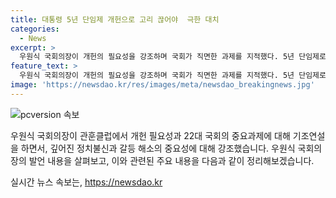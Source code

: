 ```yaml
---
title: 대통령 5년 단임제 개헌으로 고리 끊어야  극한 대치
categories:
  - News
excerpt: >
  우원식 국회의장이 개헌의 필요성을 강조하며 국회가 직면한 과제를 지적했다. 5년 단임제로 인한 갈등 해소, 정치불신 문제 등을 지적하며 국회의 현장 중심 정치와 사회적 대화 활성화를 제안했다. 22대 국회의 과제는 국민의 실망과 낙담을 해소하고 정치불신을 해결하는 것으로 초점을 맞추고 있다. 또한 균형과 대화를 통해 국회의 역할을 재고하고 향후 운영에 대한 키워드로 현장, 대화, 균형, 태도를 제시했다.
feature_text: >
  우원식 국회의장이 개헌의 필요성을 강조하며 국회가 직면한 과제를 지적했다. 5년 단임제로 인한 갈등 해소, 정치불신 문제 등을 지적하며 국회의 현장 중심 정치와 사회적 대화 활성화를 제안했다. 22대 국회의 과제는 국민의 실망과 낙담을 해소하고 정치불신을 해결하는 것으로 초점을 맞추고 있다. 또한 균형과 대화를 통해 국회의 역할을 재고하고 향후 운영에 대한 키워드로 현장, 대화, 균형, 태도를 제시했다.
image: 'https://newsdao.kr/res/images/meta/newsdao_breakingnews.jpg'
---
```


<p><img src="https://newsdao.kr/res/images/meta/newsdao_breakingnews.jpg" alt="pcversion 속보" /></p>

<p>우원식 국회의장이 관훈클럽에서 개헌 필요성과 22대 국회의 중요과제에 대해 기조연설을 하면서, 깊어진 정치불신과 갈등 해소의 중요성에 대해 강조했습니다. 우원식 국회의장의 발언 내용을 살펴보고, 이와 관련된 주요 내용을 다음과 같이 정리해보겠습니다. </p>
실시간 뉴스 속보는, <a href="https://newsdao.kr" rel="dofollow">https://newsdao.kr</a>


